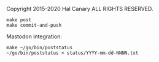 Copyright 2015-2020 Hal Canary
ALL RIGHTS RESERVED.

```
make post
make commit-and-push
```

Mastodon integration:

```
make ~/go/bin/poststatus
~/go/bin/poststatus < status/YYYY-mm-dd-NNNN.txt
```
